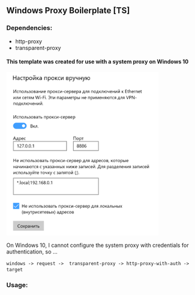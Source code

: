 ## Windows Proxy Boilerplate [TS]

### Dependencies:

- http-proxy
- transparent-proxy


#### This template was created for use with a system proxy on Windows 10

<img src='img.png' width='400px'>

On Windows 10, I cannot configure the system proxy with credentials for authentication, so ...
```text
windows -> request ->  transparent-proxy -> http-proxy-with-auth -> target
```

### Usage:
